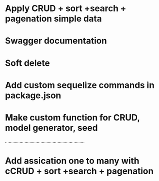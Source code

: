 # Apply CRUD + sort +search + pagenation simple data
# Swagger documentation 
# Soft delete 
# Add custom sequelize commands in package.json
# Make custom function for CRUD, model generator, seed 
.................................................................
# Add assication one to many with cCRUD + sort +search + pagenation 
